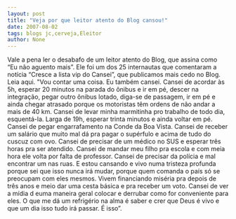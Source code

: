 ```yaml
---
layout: post
title: "Veja por que leitor atento do Blog cansou!"
date: 2007-08-02
tags: blogs jc,cerveja,Eleitor
author: None
---
```

Vale a pena ler o desabafo de um leitor atento do Blog, que assina como &ldquo;Eu n&atilde;o aguento mais&rdquo;. 
Ele&nbsp;foi um dos 25 internautas que comentaram a not&iacute;cia &ldquo;Cresce a lista vip do Cansei&rdquo;, que publicamos mais cedo no Blog. Leia aqui. 
&quot;Vou contar uma coisa. Eu tamb&eacute;m cansei. 
Cansei de acordar &agrave;s 5h, esperar 20 minutos na parada do &ocirc;nibus e ir em p&eacute;, descer na integra&ccedil;&atilde;o, pegar outro &ocirc;nibus lotado, diga-se de passagem, ir em p&eacute; e ainda chegar atrasado porque os motoristas t&ecirc;m ordens de n&atilde;o andar a mais de 40 km. 
Cansei de levar minha marmitinha pro trabalho de todo dia, esquent&aacute;-la. Larga de 19h, esperar trinta minutos e ainda voltar em p&eacute;.
Cansei de pegar engarrafamento na Conde da Boa Vista.
Cansei de receber um sal&aacute;rio que muito mal d&aacute; pra pagar o sup&eacute;rfulo e acima de tudo do cuscuz com ovo.
Cansei de precisar de um m&eacute;dico no SUS e esperar tr&ecirc;s horas pra ser atendido.
Cansei de mandar meu filho pra escola e com meia hora ele volta por falta de professor.
Cansei de precisar da pol&iacute;cia e mal encontrar um nas ruas.
E estou cansando e vivo numa tristeza profunda porque sei que isso nunca ir&aacute; mudar, porque quem comanda o pa&iacute;s s&oacute; se preocupam com eles mesmos. Vivem financiando mis&eacute;ria pra depois de tr&ecirc;s anos e meio dar uma cesta b&aacute;sica e pra receber um voto.
Cansei de ver a m&iacute;dia d euma maneira geral colocar e derrubar como for conveniente para eles. O que me d&aacute; um refrig&eacute;rio na alma &eacute; saber e crer que Deus &eacute; vivo e que um dia isso tudo ir&aacute; passar.
&Eacute; isso&rdquo;.  